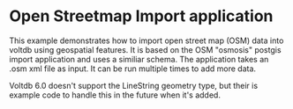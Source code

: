 Open Streetmap Import application
==============================

This example demonstrates how to import open street map (OSM) data into voltdb
using geospatial features.  It is based on the OSM "osmosis" postgis import application
and uses a similiar schema.
The application takes an .osm xml file as input.  It can be run multiple times to add more data.

Voltdb 6.0 doesn't support the LineString geometry type, but their is example code to handle this in the future when it's added.

